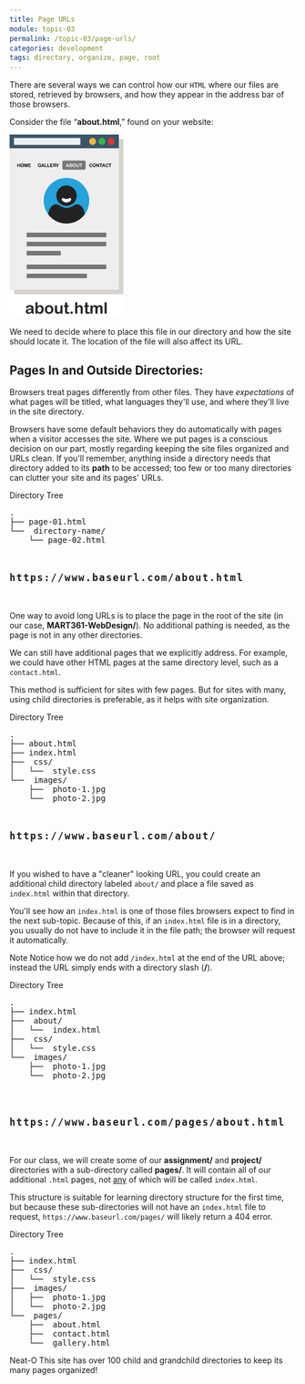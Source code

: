 ```yaml
---
title: Page URLs
module: topic-03
permalink: /topic-03/page-urls/
categories: development
tags: directory, organize, page, root
---
```


<div class="divider-heading"></div>

There are several ways we can control how our `HTML` where our files are stored, retrieved by browsers, and how they appear in the address bar of those browsers.

Consider the file “**about.html**,” found on your website:

<img src="../img/about-page.png" alt="simple about page" style="width: 200px;" />

We need to decide where to place this file in our directory and how the site should locate it. The location of the file will also affect its URL.


## Pages In and Outside Directories:
Browsers treat pages differently from other files. They have _expectations_ of what pages will be titled, what languages they'll use, and where they'll live in the site directory.

Browsers have some default behaviors they do automatically with pages when a visitor accesses the site. Where we put pages is a conscious decision on our part, mostly regarding keeping the site files organized and URLs clean. If you'll remember, anything inside a directory needs that directory added to its **path** to be accessed; too few or too many directories can clutter your site and its pages' URLs.


<div id="code-heading">Directory Tree</div>
<pre id="bash">
.
├── page-01.html
└── <i class="far fa-folder-open"></i> directory-name/
    └── page-02.html
</pre>




<div class="divider-heading"></div>

<p style="font-size: 1.2em; font-weight: bold; letter-spacing: 2px; margin: 3rem 0;">
  <i class="fas fa-long-arrow-alt-right" style="color: #DF382C"></i>
  <span style="font-family: monospace;">https://www.baseurl.com/about.html</span>
</p>


One way to avoid long URLs is to place the page in the root of the site (in our case, **MART361-WebDesign/**). No additional pathing is needed, as the page is not in any other directories.

We can still have additional pages that we explicitly address. For example, we could have other HTML pages at the same directory level, such as a `contact.html`.

This method is sufficient for sites with few pages. But for sites with many, using child directories is preferable, as it helps with site organization.


<div id="code-heading">Directory Tree</div>
<pre id="bash">
.
├── about.html <i class="fas fa-long-arrow-alt-left bounce-x-left"></i>
├── index.html
├── <i class="far fa-folder-open"></i> css/
│   └── <i class="fab fa-css3-alt"></i> style.css
└── <i class="far fa-folder-open"></i> images/
    ├── <i class="far fa-image"></i> photo-1.jpg
    └── <i class="far fa-image"></i> photo-2.jpg
</pre>



<div class="divider-heading"></div>

<p style="font-size: 1.2em; font-weight: bold; letter-spacing: 2px; margin: 3rem 0;">
  <i class="fas fa-long-arrow-alt-right" style="color: #DF382C"></i>
  <span style="font-family: monospace;">https://www.baseurl.com/about/</span>
</p>


If you wished to have a "cleaner" looking URL, you could create an additional child directory labeled `about/` and place a file saved as `index.html` within that directory.

You'll see how an `index.html` is one of those files browsers expect to find in the next sub-topic. Because of this, if an `index.html` file is in a directory, you usually do not have to include it in the file path; the browser will request it automatically.

<span class="label label-info">Note</span> Notice how we do not add `/index.html` at the end of the URL above; instead the URL simply ends with a directory slash (**/**).


<div id="code-heading">Directory Tree</div>
<pre id="bash">
.
├── index.html
├── <i class="far fa-folder-open"></i> about/
│   └── <i class="fab fa-html5"></i> index.html <i class="fas fa-long-arrow-alt-left bounce-x-left"></i>
├── <i class="far fa-folder-open"></i> css/
│   └── <i class="fab fa-css3-alt"></i> style.css
└── <i class="far fa-folder-open"></i> images/
    ├── <i class="far fa-image"></i> photo-1.jpg
    └── <i class="far fa-image"></i> photo-2.jpg

</pre>





<div class="divider-heading"></div>

<p style="font-size: 1.2em; font-weight: bold; letter-spacing: 2px; margin: 3rem 0;">
  <i class="fas fa-long-arrow-alt-right" style="color: #DF382C"></i>
  <span style="font-family: monospace;">https://www.baseurl.com/pages/about.html</span>
</p>


For our class, we will create some of our **assignment/** and **project/** directories with a sub-directory called **pages/**. It will contain all of our additional `.html` pages, not <u>any</u> of which will be called `index.html`.

This structure is suitable for learning directory structure for the first time, but because these sub-directories will not have an `index.html` file to request, `https://www.baseurl.com/pages/` will likely return a 404 error.


<div id="code-heading">Directory Tree</div>
<pre id="bash">
.
├── index.html
├── <i class="far fa-folder-open"></i> css/
│   └── <i class="fab fa-css3-alt"></i> style.css
├── <i class="far fa-folder-open"></i> images/
│   ├── <i class="far fa-image"></i> photo-1.jpg
│   └── <i class="far fa-image"></i> photo-2.jpg
└── <i class="far fa-folder-open"></i> pages/
    ├── <i class="fab fa-html5"></i> about.html <i class="fas fa-long-arrow-alt-left bounce-x-left"></i>
    ├── <i class="fab fa-html5"></i> contact.html
    └── <i class="fab fa-html5"></i> gallery.html
</pre>


<span class= "label label-success">Neat-O</span> This site has over 100 child and grandchild directories to keep its many pages organized!
